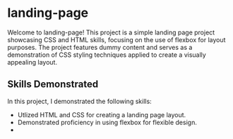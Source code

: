 <h1>landing-page</h1>
<p>Welcome to landing-page! This project is a simple landing page project showcasing CSS and HTML skills, focusing on the use of flexbox for layout purposes. The project features dummy content and serves as a demonstration of CSS styling techniques applied to create a visually appealing layout.</p>

<h2>Skills Demonstrated</h2>
<p>In this project, I demonstrated the following skills:</h2>
<ul>
    <li>Utlized HTML and CSS for creating a landing page layout.</li>
    <li>Demonstrated proficiency in using flexbox for flexible design.</li>
    <li>
</ul>